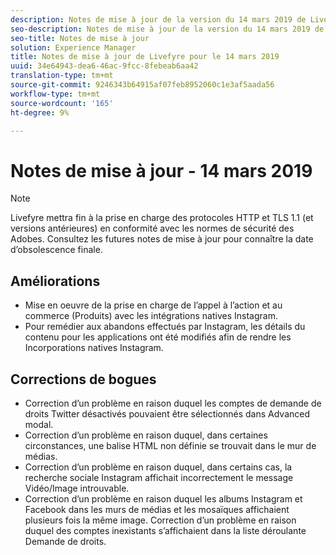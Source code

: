 ```yaml
---
description: Notes de mise à jour de la version du 14 mars 2019 de Livefyre.
seo-description: Notes de mise à jour de la version du 14 mars 2019 de Livefyre.
seo-title: Notes de mise à jour
solution: Experience Manager
title: Notes de mise à jour de Livefyre pour le 14 mars 2019
uuid: 34e64943-dea6-46ac-9fcc-8febeab6aa42
translation-type: tm+mt
source-git-commit: 9246343b64915af07feb8952060c1e3af5aada56
workflow-type: tm+mt
source-wordcount: '165'
ht-degree: 9%

---
```



# Notes de mise à jour - 14 mars 2019

>[!NOTE]
>
>Livefyre mettra fin à la prise en charge des protocoles HTTP et TLS 1.1 (et versions antérieures) en conformité avec les normes de sécurité des Adobes.  Consultez les futures notes de mise à jour pour connaître la date d’obsolescence finale.

## Améliorations

* Mise en oeuvre de la prise en charge de l’appel à l’action et au commerce (Produits) avec les intégrations natives Instagram.
* Pour remédier aux abandons effectués par Instagram, les détails du contenu pour les applications ont été modifiés afin de rendre les Incorporations natives Instagram.


## Corrections de bogues

* Correction d’un problème en raison duquel les comptes de demande de droits Twitter désactivés pouvaient être sélectionnés dans Advanced modal.
* Correction d’un problème en raison duquel, dans certaines circonstances, une balise HTML non définie se trouvait dans le mur de médias.
* Correction d’un problème en raison duquel, dans certains cas, la recherche sociale Instagram affichait incorrectement le message Vidéo/Image introuvable.
* Correction d’un problème en raison duquel les albums Instagram et Facebook dans les murs de médias et les mosaïques affichaient plusieurs fois la même image.
Correction d’un problème en raison duquel des comptes inexistants s’affichaient dans la liste déroulante Demande de droits.
